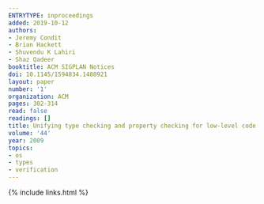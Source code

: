 ```yaml
---
ENTRYTYPE: inproceedings
added: 2019-10-12
authors:
- Jeremy Condit
- Brian Hackett
- Shuvendu K Lahiri
- Shaz Qadeer
booktitle: ACM SIGPLAN Notices
doi: 10.1145/1594834.1480921
layout: paper
number: '1'
organization: ACM
pages: 302-314
read: false
readings: []
title: Unifying type checking and property checking for low-level code
volume: '44'
year: 2009
topics:
- os
- types
- verification
---
```


{% include links.html %}
